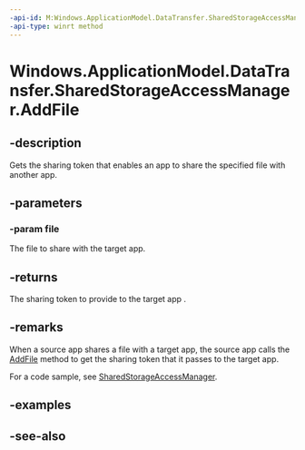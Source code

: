 ```yaml
---
-api-id: M:Windows.ApplicationModel.DataTransfer.SharedStorageAccessManager.AddFile(Windows.Storage.IStorageFile)
-api-type: winrt method
---
```


<!-- Method syntax
public string AddFile(Windows.Storage.IStorageFile file)
-->

# Windows.ApplicationModel.DataTransfer.SharedStorageAccessManager.AddFile

## -description
Gets the sharing token that enables an app to share the specified file with another app.

## -parameters
### -param file
The file to share with the target app.

## -returns
The sharing token to provide to the target app .

## -remarks
When a source app shares a file with a target app, the source app calls the [AddFile](sharedstorageaccessmanager_addfile.md) method to get the sharing token that it passes to the target app.

For a code sample, see [SharedStorageAccessManager](sharedstorageaccessmanager.md).

## -examples

## -see-also
